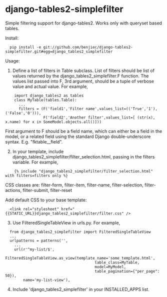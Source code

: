 django-tables2-simplefilter
===========================

Simple filtering support for django-tables2. Works only with queryset based tables.

Install:

```
  pip install -e git://github.com/benjiec/django-tables2-simplefilter.git#egg=django_tables2_simplefilter
```

Usage:

1. Define a list of filters in Table subclass. List of filters should be list
of values returned by the django_tables2_simplefilter.F function. The values
list passed into F, 3rd argument, should be a tuple of verbose value and actual
value. For example,

```
    import django_tables2 as tables
    class MyTable(tables.Table):
      ...
      filters = (F('field1','Filter name',values_list=(('True','1'),('False','0'))),
                 F('field2','Another filter',values_list=[ (str(x), x.name) for x in SomeModel.objects.all()]))
```

First argument to F should be a field name, which can either be a field in the
model, or a related field using the standard Django double-underscore syntax.
E.g. "fktable__field".


2. In your template, include django_tables2_simplefilter/filter_selection.html,
passing in the filters variable. For example,

```
    {% include "django_tables2_simplefilter/filter_selection.html" with filters=filters only %}
```

CSS classes are: filter-form, filter-item, filter-name, filter-selection,
filter-actions, filter-submit, filter-reset

Add default CSS to your base template:

```
  <link rel="stylesheet" href="{{STATIC_URL}}django_tables2_simplefilter/filter.css" />
```


3. Use FilteredSingleTableView in urls.py. For example,

```
  from django_tables2_simplefilter import FilteredSingleTableView
  ...
  urlpatterns = patterns('',
    ...
    url(r'^my-list/$',
        FilteredSingleTableView.as_view(template_name='some_template.html',
                                        table_class=MyTable,
                                        model=MyModel, 
                                        table_pagination={"per_page": 50}),
        name='my-list-view'),

```

4. Include 'django_tables2_simplefilter' in your INSTALLED_APPS list.


